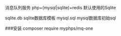 消息队列服务 php+(mysql|sqlite)+redis 默认使用的Sqlite

sqlite.db sqlite数据库模板
mysql.sql mysql数据库初始sql

###安装
    composer require myphps/mq-one